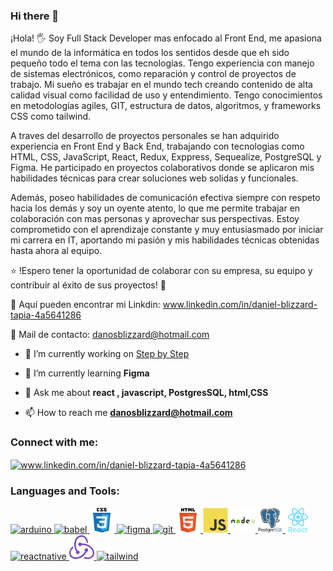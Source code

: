 ### Hi there 👋

¡Hola! 🖐 Soy Full Stack Developer mas enfocado al Front End, me apasiona el mundo de la informática en todos los sentidos desde que eh sido pequeño todo el tema con las tecnologías. Tengo experiencia con manejo de sistemas electrónicos, como reparación y control de proyectos de trabajo. Mi sueño es trabajar en el mundo tech creando contenido de alta calidad visual como facilidad de uso y entendimiento. Tengo conocimientos en metodologías agiles, GIT, estructura de datos, algoritmos, y frameworks CSS como tailwind.


A traves del desarrollo de proyectos personales se han adquirido experiencia en Front End y Back End, trabajando con tecnologias como HTML, CSS, JavaScript, React, Redux, Exppress, Sequealize, PostgreSQL y Figma. He participado en proyectos colaborativos donde se aplicaron mis habilidades técnicas para crear soluciones web solidas y funcionales.

Además, poseo habilidades de comunicación efectiva siempre con respeto hacia los demás y soy un oyente atento, lo que me permite trabajar en colaboración con mas personas y aprovechar sus perspectivas. Estoy comprometido con el aprendizaje constante y muy entusiasmado por iniciar mi carrera en IT, aportando mi pasión y mis habilidades técnicas obtenidas hasta ahora al equipo.

⭐ !Espero tener la oportunidad de colaborar con su empresa, su equipo y contribuir al éxito de sus proyectos! 🌟

🔎 Aquí pueden encontrar mi Linkdin: www.linkedin.com/in/daniel-blizzard-tapia-4a5641286

🔎 Mail de contacto: danosblizzard@hotmail.com

- 🔭 I’m currently working on [Step by Step](https://step-by-step-pi.vercel.app/)

- 🌱 I’m currently learning **Figma**

- 💬 Ask me about **react , javascript, PostgresSQL, html,CSS**

- 📫 How to reach me **danosblizzard@hotmail.com**

<h3 align="left">Connect with me:</h3>
<p align="left">
<a href="https://linkedin.com/in/www.linkedin.com/in/daniel-blizzard-tapia-4a5641286" target="blank"><img align="center" src="https://raw.githubusercontent.com/rahuldkjain/github-profile-readme-generator/master/src/images/icons/Social/linked-in-alt.svg" alt="www.linkedin.com/in/daniel-blizzard-tapia-4a5641286" height="30" width="40" /></a>
</p>

<h3 align="left">Languages and Tools:</h3>
<p align="left"> <a href="https://www.arduino.cc/" target="_blank" rel="noreferrer"> <img src="https://cdn.worldvectorlogo.com/logos/arduino-1.svg" alt="arduino" width="40" height="40"/> </a> <a href="https://babeljs.io/" target="_blank" rel="noreferrer"> <img src="https://www.vectorlogo.zone/logos/babeljs/babeljs-icon.svg" alt="babel" width="40" height="40"/> </a> <a href="https://www.w3schools.com/css/" target="_blank" rel="noreferrer"> <img src="https://raw.githubusercontent.com/devicons/devicon/master/icons/css3/css3-original-wordmark.svg" alt="css3" width="40" height="40"/> </a> <a href="https://www.figma.com/" target="_blank" rel="noreferrer"> <img src="https://www.vectorlogo.zone/logos/figma/figma-icon.svg" alt="figma" width="40" height="40"/> </a> <a href="https://git-scm.com/" target="_blank" rel="noreferrer"> <img src="https://www.vectorlogo.zone/logos/git-scm/git-scm-icon.svg" alt="git" width="40" height="40"/> </a> <a href="https://www.w3.org/html/" target="_blank" rel="noreferrer"> <img src="https://raw.githubusercontent.com/devicons/devicon/master/icons/html5/html5-original-wordmark.svg" alt="html5" width="40" height="40"/> </a> <a href="https://developer.mozilla.org/en-US/docs/Web/JavaScript" target="_blank" rel="noreferrer"> <img src="https://raw.githubusercontent.com/devicons/devicon/master/icons/javascript/javascript-original.svg" alt="javascript" width="40" height="40"/> </a> <a href="https://nodejs.org" target="_blank" rel="noreferrer"> <img src="https://raw.githubusercontent.com/devicons/devicon/master/icons/nodejs/nodejs-original-wordmark.svg" alt="nodejs" width="40" height="40"/> </a> <a href="https://www.postgresql.org" target="_blank" rel="noreferrer"> <img src="https://raw.githubusercontent.com/devicons/devicon/master/icons/postgresql/postgresql-original-wordmark.svg" alt="postgresql" width="40" height="40"/> </a> <a href="https://reactjs.org/" target="_blank" rel="noreferrer"> <img src="https://raw.githubusercontent.com/devicons/devicon/master/icons/react/react-original-wordmark.svg" alt="react" width="40" height="40"/> </a> <a href="https://reactnative.dev/" target="_blank" rel="noreferrer"> <img src="https://reactnative.dev/img/header_logo.svg" alt="reactnative" width="40" height="40"/> </a> <a href="https://redux.js.org" target="_blank" rel="noreferrer"> <img src="https://raw.githubusercontent.com/devicons/devicon/master/icons/redux/redux-original.svg" alt="redux" width="40" height="40"/> </a> <a href="https://tailwindcss.com/" target="_blank" rel="noreferrer"> <img src="https://www.vectorlogo.zone/logos/tailwindcss/tailwindcss-icon.svg" alt="tailwind" width="40" height="40"/> </a> </p>
